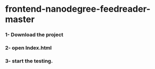 # frontend-nanodegree-feedreader-master

### 1- Download the project
### 2- open Index.html
### 3- start the testing.

